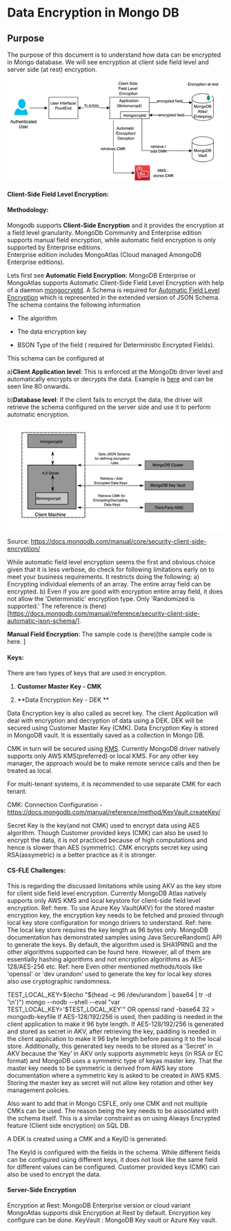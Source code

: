 # Data Encryption in Mongo DB

## Purpose
The purpose of this document is to understand how data can be encrypted in Mongo database. 
We will see encryption at client side field level and server side (at rest) encryption. 


![\[Diagram for Encryption:\]](https://github.com/surbhi-nijhara/techtumblr/blob/master/mongodb-guide/diag_source/mongodb-encryption.jpg?raw=true)

#### Client-Side Field Level Encryption: 
#### Methodology:


Mongodb supports **Client-Side Encryption** and it provides the encryption at a field level granularity. 
MongoDb Community and Enterprise edition supports manual field encryption, while automatic field encryption is only supported by Enterprise editions.<br/>
Enterprise edition includes MongoAtlas (Cloud managed AmongoDB Enterprise editions).

Lets first see 
**Automatic Field Encryption**:
MongoDB Enterprise or MongoAtlas supports Automatic Client-Side Field Level Encryption with help of a daemon [mongocryptd](https://docs.mongodb.com/manual/reference/security-client-side-encryption-appendix/#mongocryptd). 
A Schema is required for [Automatic Field Level Encryption](https://docs.mongodb.com/manual/core/security-automatic-client-side-encryption/#field-level-encryption-automatic) which is represented in the extended version of JSON Schema. The schema contains the following information

* The algorithm

* The data encryption key

* BSON Type of the field ( required for Deterministic Encrypted Fields).

This schema can be configured at
 
a)**Client Application level**: This is enforced at the MongoDb driver level and automatically encrypts or decrypts the data. Example is [here](https://github.com/mongodb/mongo-java-driver/blob/master/driver-sync/src/examples/tour/ClientSideEncryptionAutoEncryptionSettingsTour.java) and can be seen line 80 onwards.

b)**Database level**: If the client fails to encrypt the data, the driver will retrieve the schema configured on the server side and use it to perform automatic encryption.

![\[Diagram for Mongo CLient SIde Encryption:\]](https://github.com/surbhi-nijhara/techtumblr/blob/master/mongodb-guide/diag_source/mongodb-clientside-encrypt.png?raw=true)

Source: https://docs.mongodb.com/manual/core/security-client-side-encryption/

While automatic field level encryption seems the first and obvious choice given that it is less verbose, do check for following limitations early on to meet your business requirements. It restricts doing the following:
a) Encrypting individual elements of an array. The entire array field can be encrypted.
b) Even if you are good with encryption entire array field, it does not allow the 'Deterministic' encryption type. Only 'Randomized is supported.'
The reference is (here)[https://docs.mongodb.com/manual/reference/security-client-side-automatic-json-schema/].


**Manual Field Encryption**:
The sample code is (here)[the sample code is here. ]

#### Keys:

There are two types of keys that are used in encryption.

1) **Customer Master Key - CMK**

2) **Data Encryption Key - DEK **

Data Encryption key is also called as secret key. The client Application will deal with encryption and decryption of data using a DEK. DEK will be secured using Customer Master Key (CMK). Data Encryption Key is stored in MongoDB vault. It is essentially saved as a collection in Mongo DB. 

CMK in turn will be secured using [KMS](https://docs.mongodb.com/manual/core/security-client-side-encryption-key-management/). Currently MongoDB driver natively supports only AWS KMS(preferred) or local KMS. For any other key manager, the approach would be to make remote service calls and then be treated as local.

For multi-tenant systems, it is recommended to use separate CMK for each tenant. 

CMK: Connection Configuration - https://docs.mongodb.com/manual/reference/method/KeyVault.createKey/

Secret Key is the key(and not CMK) used to encrypt data using AES algorithm. Though Customer provided keys (CMK) can also be used to encrypt the data, it is not practiced because of high computations and hence is slower than AES (symmetric). CMK encrypts secret key using RSA(assymetric) is a better practice as it is stronger.

#### CS-FLE Challenges:



This is regarding the discussed limitations while using AKV as the key store for client side field level encryption.
Currently MongoDB Atlas natively supports only AWS KMS and local keystore for client-side field level encryption. Ref: here.
To use Azure Key Vault(AKV) for the stored master encryption key, the encryption key needs to be fetched and proxied through local key store configuration for mongo drivers to understand. Ref: here.
The local key store requires the key length as 96 bytes only. MongoDB documentation has demonstrated samples using Java SecureRandom() API to generate the keys. 
By default, the algorithm used is SHA1PRNG and the other algorithms supported can be found here. However, all of them are essentially hashing algorithms and not encryption algorithms as AES-128/AES-256 etc. Ref: here
Even other mentioned methods/tools like 'openssl' or 'dev urandom' used to generate the key for local key stores also use cryptographic randomness. 


TEST_LOCAL_KEY=$(echo "$(head -c 96 /dev/urandom | base64 | tr -d '\n')")
mongo --nodb --shell --eval "var TEST_LOCAL_KEY='$TEST_LOCAL_KEY'"
OR
openssl rand -base64 32 > mongodb-keyfile
If AES-128/192/256 is used, then padding is needed in the client application to make it 96 byte length.
If AES-128/192/256 is generated and stored as secret in AKV, after retrieving the key, padding is needed in the client application to make it 96 byte length before passing it to the local store.
Additionally, this generated key needs to be stored as a ‘Secret’ in AKV because the ‘Key’ in AKV only supports asymmetric keys (in RSA or EC format) and MongoDB uses a symmetric type of keyas master key. That the master key needs to be symmetric is derived from AWS key store documentation where a symmetric key is asked to be created in AWS KMS.
Storing the master key as secret will not allow key rotation and other key management policies.
 
Also want to add that in Mongo CSFLE, only one CMK and not multiple CMKs can be used. 
The reason being the key needs to be associated with the schema itself.
This is a similar constraint as on using Always Encrypted feature (Client side encryption) on SQL DB.

A DEK is created using a CMK and a KeyID is generated.

The KeyId is configured with the fields in the schema. While different fields can be configured using different keys, it does not look like the same field for different values can be configured.
Customer provided keys (CMK) can also be used to encrypt the data.


#### Server-Side Encryption
Encryption at Rest: 
MongoDB Enterprise version or cloud variant MongoAtlas supports disk Encryption at Rest by default.
Encryption key configure can be done.
KeyVault : MongoDB Key vault or Azure Key vault.




